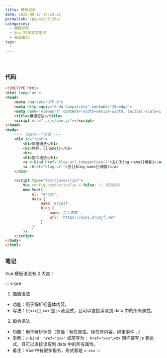 ```yaml
---
title: 模板语法
date: 2022-08-17 17:24:25
permalink: /pages/c8126a/
categories:
  - 编程世界
  - Vue-22年重学笔记
  - 基础知识
tags:
  -
---
```


<br><ArticleTopAd></ArticleTopAd>


## ` 代码 `

```html
<!DOCTYPE html>
<html lang="en">
<head>
    <meta charset="UTF-8">
    <meta http-equiv="X-UA-Compatible" content="IE=edge">
    <meta name="viewport" content="width=device-width, initial-scale=1.0">
    <title>模板语法</title>
    <script src="../js/vue.js"></script>
</head>
<body>
    <!-- 准备好一个容器 -->
    <div id="root">
        <h1>插值语法</h1>
        <h3>你好，{{name}}</h3>
        <hr>
        <h1>指令语法</h1>
        <a v-bind:href="blog.url.toUpperCase()">去{{blog.name}}博客1</a>
        <a :href="blog.url">去{{blog.name}}博客2</a>
    </div>

    <script type="text/javascript">
        Vue.config.productionTip = false; // 禁用提示
        new Vue({
            el: "#root",
            data:{
                name:'eryajf',
                blog:{
                    name:'二丫讲梵',
                    url: 'https://wiki.eryajf.net'
                }
            }
        })
    </script>
</body>
</html>
```

## ` 笔记 `

Vue 模板语法有 2 大类：

::: v-pre
1.  插值语法
   - 功能：用于解析标签体内容。
   - 写法：`{{xxx}}`,xxx 是 js 表达式，且可以直接读取到 data 中的所有属性。
2.  指令语法
   - 功能：用于解析标签（包括：标签属性，标签体内容，绑定事件...）
   - 举例：`v-bind: href="xxx"` 或简写为 `: href="xxx"`,xxx 同样要写 js 表达式，且可以直接读取到 data 中的所有属性。
   - 备注：Vue 中有很多指令，形式都是 `v-xxx`
   :::


<br><ArticleTopAd></ArticleTopAd>
